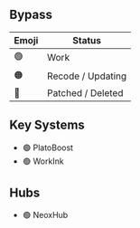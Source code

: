 ## Bypass
| Emoji | Status            |
|-------|-------------------|
| 🟢    | Work              |
| 🟠    | Recode / Updating |
| 🔴    | Patched / Deleted |

## Key Systems
- 🟢 PlatoBoost
- 🟢 WorkInk

## Hubs
- 🟢 NeoxHub

